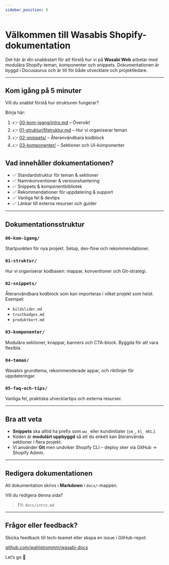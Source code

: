 ```yaml
---
sidebar_position: 0
---
```


# Välkommen till Wasabis Shopify-dokumentation

Det här är din snabbstart för att förstå hur vi på **Wasabi Web** arbetar med modulära Shopify-teman, komponenter och snippets. Dokumentationen är byggd i Docusaurus och är till för både utvecklare och projektledare.

---

## Kom igång på 5 minuter

Vill du snabbt förstå hur strukturen fungerar?

Börja här:

1. 👉 [00-kom-igang/intro.md](../docs/category/kom-igång) – Översikt
2. 👉 [01-struktur/filstruktur.md](../docs/struktur/filstruktur) – Hur vi organiserar teman
3. 👉 [02-snippets/](../docs/category/snippets) – Återanvändbara kodblock
4. 👉 [03-komponenter/](../docs/category/komponenter) – Sektioner och UI-komponenter

## Vad innehåller dokumentationen?

- ✅ Standardstruktur för teman & sektioner
- ✅ Namnkonventioner & versionshantering
- ✅ Snippets & komponentbibliotek
- ✅ Rekommendationer för uppdatering & support
- ✅ Vanliga fel & devtips
- ✅ Länkar till externa resurser och guider

---

## Dokumentationsstruktur

### `00-kom-igang/`
Startpunkten för nya projekt. Setup, dev-flow och rekommendationer.

### `01-struktur/`
Hur vi organiserar kodbasen: mappar, konventioner och Git-strategi.

### `02-snippets/`
Återanvändbara kodblock som kan importeras i vilket projekt som helst. Exempel:
- `bildslider.md`
- `trustbadges.md`
- `produktkort.md`

### `03-komponenter/`

Modulära sektioner, knappar, banners och CTA-block. Byggda för att vara flexibla.

### `04-teman/`

Wasabis grundtema, rekommenderade appar, och riktlinjer för uppdateringar.

### `05-faq-och-tips/`

Vanliga fel, praktiska utvecklartips och externa resurser.

---

## Bra att veta

- **Snippets** ska alltid ha prefix som `ww_` eller kundinitialer (`sm_`, `kl_` etc.).
- Koden är **modulärt uppbyggd** så att du enkelt kan återanvända sektioner i flera projekt.
- Vi använder **Git** men undviker Shopify CLI – deploy sker via GitHub → Shopify Admin.

---

## Redigera dokumentationen

All dokumentation skrivs i **Markdown** i `docs/`-mappen.

Vill du redigera denna sida?

> Fil: `docs/intro.md`

---

## Frågor eller feedback?

Skicka feedback till tech-teamet eller skapa en issue i GitHub-repot:

[github.com/wahlstrommm/wasabi-docs](https://github.com/wahlstrommm/wasabi-docs)

Let’s go 🚀